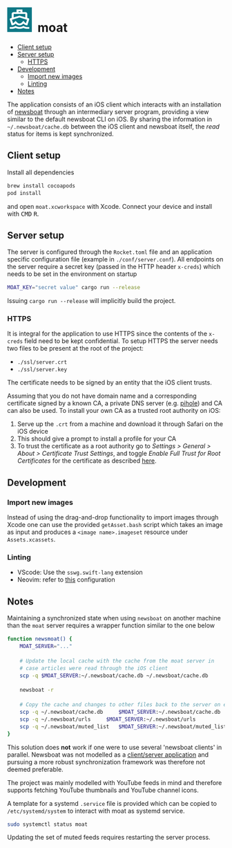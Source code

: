 <h1>
	<img src="./moat/Assets.xcassets/AppIcon.appiconset/57.png">&nbsp;&nbsp;moat
</h1>

* [Client setup](#client-setup)
* [Server setup](#server-setup)
	* [HTTPS](#https)
* [Development](#development)
	* [Import new images](#import-new-images)
	* [Linting](#linting)
* [Notes](#notes)

The application consists of an iOS client which interacts with an installation 
of [newsboat](https://github.com/newsboat/newsboat) through an 
intermediary server program, providing a view similar to the default 
newsboat CLI on iOS. By sharing the information in `~/.newsboat/cache.db` 
between the iOS client and newsboat itself, the *read* status for items is kept 
synchronized. 

## Client setup
Install all dependencies
```bash
brew install cocoapods
pod install
```
and open `moat.xcworkspace` with Xcode. Connect your device and install with 
<kbd>CMD</kbd> <kbd>R</kbd>.

## Server setup
The server is configured through the `Rocket.toml` file and an application 
specific configuration file (example in `./conf/server.conf`). All endpoints on 
the server require a secret key (passed in the HTTP header `x-creds`) which 
needs to be set in the environment on startup
```bash
MOAT_KEY="secret value" cargo run --release
```
Issuing `cargo run --release` will implicitly build the project.

### HTTPS
It is integral for the application to use HTTPS since the contents of 
the `x-creds` field need to be kept confidential. To setup HTTPS the server 
needs two files to be present at the root of the project: 

* `./ssl/server.crt`
* `./ssl/server.key` 

The certificate needs to be signed by an entity that the iOS client trusts.

Assuming that you do not have domain name and a corresponding certificate signed 
by a known CA, a private DNS server (e.g. [pihole](https://pi-hole.net/)) and CA 
can also be used. To install your own CA as a trusted root authority on iOS: 

1. Serve up the `.crt` from a machine and download it through Safari on the iOS device
2. This should give a prompt to install a profile for your CA
3. To trust the certificate as a root authority go to *Settings > General > About > Certificate Trust Settings*, and toggle *Enable Full Trust for Root Certificates* for the certificate as described [here](https://apple.stackexchange.com/a/371757/290763).

## Development

### Import new images
Instead of using the drag-and-drop functionality to import images through Xcode 
one can use the provided `getAsset.bash` script which takes an image as input 
and produces a `<image name>.imageset` resource under `Assets.xcassets`.

### Linting
* VScode: Use the `sswg.swift-lang` extension
* Neovim: refer to [this](https://github.com/neovim/nvim-lspconfig/blob/master/doc/server_configurations.md#sourcekit) configuration

## Notes
Maintaining a synchronized state when using `newsboat` on another machine than 
the `moat` server requires a wrapper function similar to the one below 
```bash
function newsmoat() {
	MOAT_SERVER="..."

	# Update the local cache with the cache from the moat server in
	# case articles were read through the iOS client
	scp -q $MOAT_SERVER:~/.newsboat/cache.db ~/.newsboat/cache.db 

	newsboat -r

	# Copy the cache and changes to other files back to the server on exit 
	scp -q ~/.newsboat/cache.db 	$MOAT_SERVER:~/.newsboat/cache.db
	scp -q ~/.newsboat/urls 	$MOAT_SERVER:~/.newsboat/urls
	scp -q ~/.newsboat/muted_list   $MOAT_SERVER:~/.newsboat/muted_list
}
```
This solution does **not** work if one were to use several 'newsboat clients' in 
parallel. Newsboat was not modelled as a [client/server application](https://github.com/newsboat/newsboat/issues/471) 
and pursuing a more robust synchronization framework was therefore not deemed preferable.

The project was mainly modelled with YouTube feeds in mind and therefore 
supports fetching YouTube thumbnails and YouTube channel icons. 

A template for a systemd `.service` file is provided which can be copied to 
`/etc/systemd/system` to interact with moat as systemd service.
```bash
sudo systemctl status moat
```

Updating the set of muted feeds requires restarting the server process.
